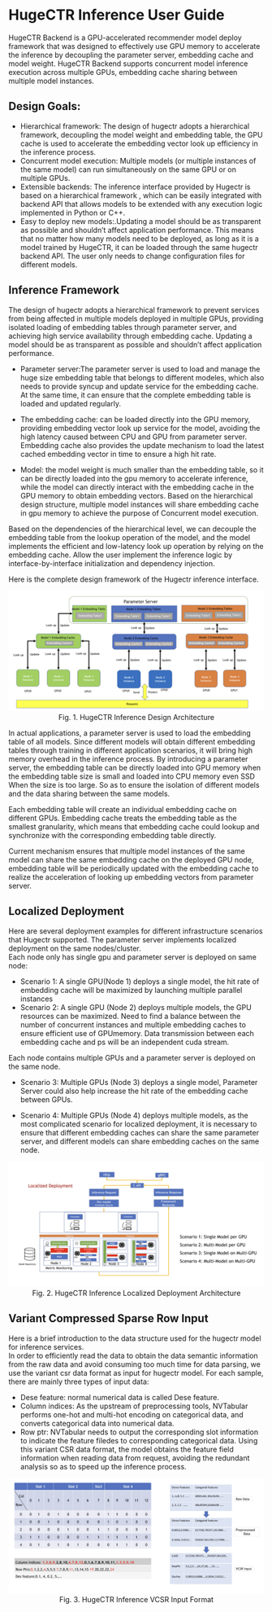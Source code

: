 HugeCTR Inference User Guide
===================================

HugeCTR Backend is a GPU-accelerated recommender model deploy framework that was designed to effectively use GPU memory to accelerate the inference by decoupling the parameter server, embedding cache and model weight. HugeCTR Backend supports concurrent model inference execution across multiple GPUs, embedding cache sharing between multiple model instances.  
## Design Goals:
* Hierarchical framework: The design of hugectr adopts a hierarchical framework, decoupling the model weight and embedding table, the GPU cache is used to accelerate the embedding vector look up efficiency in the inference process.  
* Concurrent model execution: Multiple models (or multiple instances of the same model) can run simultaneously on the same GPU or on multiple GPUs.
* Extensible backends: The inference interface provided by Hugectr is based on a hierarchical framework , which can be easily integrated with backend API that allows models to be extended with any execution logic implemented in Python or C++.  
* Easy to deploy new models:.Updating a model should be as transparent as possible and shouldn’t affect application performance. This means that no matter how many models need to be deployed, as long as it is a model trained by HugeCTR, it can be loaded through the same hugectr backend API. The user only needs to change configuration files for different models.  

## Inference Framework

The design of hugectr adopts a hierarchical framework to prevent services from being affected in multiple models deployed in  multiple GPUs, providing isolated loading of embedding tables through parameter server, and achieving high service availability through embedding cache. Updating a model should be as transparent as possible and shouldn’t affect application performance.  

* Parameter server:The parameter server is used to load and manage the huge size embedding table that belongs to different modeles, which also needs to provide syncup and update service for the embedding cache. At the same time, it can ensure that the complete embedding table is loaded and updated regularly.   

* The embedding cache: can be loaded directly into the GPU memory, providing embedding vector look up service for the model, avoiding the high latency caused between CPU and GPU from parameter server. Embedding cache also provides the update mechanism to load the latest cached embedding vector in time to ensure a high hit rate.  

* Model: the model weight is much smaller than the embedding table, so it can be directly loaded into the gpu memory to accelerate inference, while the model can directly interact with the embedding cache in the GPU memory to obtain embedding vectors. Based on the hierarchical design structure, multiple model instances will share embedding cache in gpu memory to achieve the purpose of Concurrent model execution.  

Based on the dependencies of the hierarchical level, we can decouple the embedding table from the lookup operation of the model, and the model implements the efficient and low-latency look up operation by relying on the embedding cache. Allow the user implement the inference logic by interface-by-interface initialization and dependency injection.  

Here is  the complete design framework of the Hugectr inference interface.  

<div align=center><img src ="user_guide_src/HugeCTR_Inference_Interface_Design.png"/></div>
<div align=center>Fig. 1. HugeCTR Inference Design Architecture</div>

In actual applications, a parameter server  is used to load the embedding table of all models. Since different models will obtain different embedding tables through training in different application scenarios, it will bring high memory overhead in the inference process. By introducing a parameter server, the embedding table can be directly loaded into GPU memory when the embedding table size is small and loaded into CPU memory even SSD When the size is too large. So as to ensure the isolation of different models and the data sharing between the same models.  

Each embedding table will create an individual embedding cache on different GPUs. Embedding cache treats the embedding table as the smallest granularity, which means that embedding cache could lookup and synchronize with the corresponding embedding table directly.  

Current mechanism ensures that multiple model instances of the same model can share the same embedding cache on the deployed GPU node, embedding table will be periodically updated with the embedding cache to realize the acceleration of looking up embedding vectors from parameter server.  

## Localized Deployment
Here are several deployment examples for different infrastructure scenarios that Hugectr supported. The parameter server implements localized deployment on the same nodes/cluster.  
Each node only has single gpu and parameter server is deployed on same node:  
* Scenario 1: A single GPU(Node 1) deploys a single model, the hit rate of  embedding cache will be maximized by launching multiple parallel instances
* Scenario 2: A single GPU (Node 2) deploys multiple models,  the GPU resources can be maximized. Need to find a balance between the number of concurrent instances and multiple embedding caches to ensure efficient use of GPUmemory.
Data transmission between each embedding cache and ps will be an independent cuda stream.  

Each node contains multiple GPUs and a parameter server is deployed on the same node.
* Scenario 3: Multiple GPUs (Node 3) deploys a single model, Parameter Server could also help increase the hit rate of the embedding cache between GPUs.  

* Scenario 4: Multiple GPUs (Node 4) deploys multiple models, as the most complicated scenario for localized deployment, it is necessary to ensure that different embedding caches can share the same parameter server, and different models can share embedding caches on the same node.  

<div align=center><img src ="user_guide_src/HugeCTR_Inference_Localized_Deployment.png"/></div>
<div align=center>Fig. 2. HugeCTR Inference Localized Deployment Architecture</div>

## Variant Compressed Sparse Row Input 
Here is a brief introduction to the data structure used for the hugectr model for inference services.  
In order to efficiently read the data to obtain the data semantic information from  the raw data and avoid consuming too much time for data parsing, we use the variant csr data format as input for hugectr model. For each sample, there are mainly three types of input data:  
* Dese feature: normal numerical data is called Dese feature.
* Column indices: As the upstream of preprocessing tools, NVTabular performs one-hot and multi-hot encoding on categorical data, and converts categorical data into numerical data.  
* Row ptr: NVTabular needs to output the corresponding slot information to indicate the feature filedes to corresponding categorical data. Using this variant CSR data format, the model obtains the feature field information when reading data from request,  avoiding the redundant analysis so as to speed up the inference process.

<div align=center><img src ="user_guide_src/HugeCTR_Inference_Input_Format.png"/></div>
<div align=center>Fig. 3. HugeCTR Inference VCSR Input Format</div>

